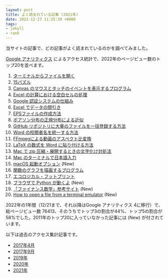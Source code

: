```yaml
---
layout: post
title: よく読まれている記事 (2021年)
date: 2022-12-27 11:25:39 +0000
tags:
- jekyll
- rank
---
```

当サイトの記事で、どの記事がよく読まれているのかを調べてみました。

[Google アナリティクス](https://www.google.com/intl/ja_jp/analytics/) によるアクセス統計で、2022年のページビュー数のトップ20を並べます。

1. [ターミナルからファイルを開く](/2015/10/27/open-command/)
2. [15パズル](/2020/01/17/15Puzzle/)
3. [Canvas のマウスとタッチのイベントを表示するプログラム](/2020/01/07/CanvasEvent/)
4. [Excel の計算における空白セルの処理](/2015/11/02/blank-cell/)
5. [Google 認証システムの仕組み](/2016/03/26/GoogleAuthenticator/)
6. [Excel でデータの間引き](/2015/10/11/excel-mabiki/)
7. [EPSファイルの作成方法](/2015/10/18/eps-fig/)
8. [ポアソン分布の正規分布による近似](/2020/01/04/Poisson/)
9. [GitHub リポジトリに大量のファイルを一括登録する方法](/2016/06/03/github-many-files/)
10. [Word の校閲者名を統一する方法](/2015/10/20/word-author/)
11. [FFmpegによる動画のアスペクト比変換](/2021/04/22/aspect/)
12. [LaTeX の数式を Word に貼り付ける方法](/2017/02/09/Equation/)
13. [Mac で zip 圧縮・展開するときの文字化け対処法](/2016/03/25/MacZip/)
14. [Mac のターミナルで日本語入力](/2015/11/23/mac-terminal-japanese/)
15. [macOS 起動オプション](/2017/09/27/bootMac/) (New)
16. [関数のグラフを描画するプログラム](/2020/01/03/DrawCartesianGraph/)
17. [エコロジカル・フットプリント](/2017/04/22/EcologicalFootprint/)
18. [ブラウザで Python が動くよ](/2022/08/18/Pyodide/) (New)
19. [「ファイナンス数学」参考サイト](/2021/01/11/math-link/) (New)
20. [How to open a file from a terminal emulator](/2017/05/05/open-command/) (New)

2022年の1年間（12/21まで、それ以降はGoogle アナリティクス 4に移行）で、総ページビュー数 76413、そのうちでトップ3の割合が44%、トップ5の割合が58%でした。2011年のトップ20に入っていなかった記事には (New) が付されています。

以下は過去のアクセス集計記事です。

- [2017年4月](/2017/05/04/popular/)
- [2017年9月](/2017/09/30/popular/)
- [2019年](/2020/01/02/popular/)
- [2020年](/2021/01/06/popular/)
- [2021年](/2022/01/20/popular2021/)
